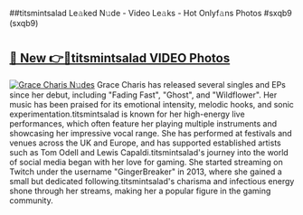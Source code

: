 ##titsmintsalad Le𝚊ked N𝚞de - Video Le𝚊ks - Hot Onlyf𝚊ns Photos #sxqb9 (sxqb9)

# <h2><a href="https://mediaupload.pro?title=titsmintsalad&ref=9FEB">🔗 New 👉🔴titsmintsalad VIDEO Photos</a></h2>

[![Grace Charis N𝚞des](https://i.imgur.com/rIISA9y.gif)](https://mediaupload.pro?title=titsmintsalad&ref=9FEB)
Grace Charis has released several singles and EPs since her debut, including "Fading Fast", "Ghost", and "Wildflower". Her music has been praised for its emotional intensity, melodic hooks, and sonic experimentation.titsmintsalad is known for her high-energy live performances, which often feature her playing multiple instruments and showcasing her impressive vocal range. She has performed at festivals and venues across the UK and Europe, and has supported established artists such as Tom Odell and Lewis Capaldi.titsmintsalad's journey into the world of social media began with her love for gaming. She started streaming on Twitch under the username "GingerBreaker" in 2013, where she gained a small but dedicated following.titsmintsalad's charisma and infectious energy shone through her streams, making her a popular figure in the gaming community.